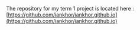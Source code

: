 The repository for my term 1 project is located here :  
[https://github.com/iankhor/iankhor.github.io](https://github.com/iankhor/iankhor.github.io)